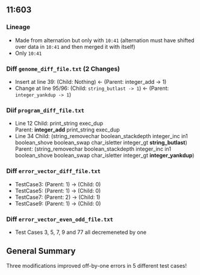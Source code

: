 ## 11:603
### Lineage
- Made from alternation but only with `10:41` 
 (alternation must have shifted over data in `10:41` and then merged it with itself)
- Only `10:41`

### Diff `genome_diff_file.txt` (2 Changes)
- Insert at line 39: (Child: Nothing) <- (Parent: integer_add -> 1) 
- Change at line 95/96: (Child: `string_butlast -> 1`) <- (Parent: `integer_yankdup -> 1`)

### Diif `program_diff_file.txt`
- Line 12 
Child: print_string exec_dup   
Parent:  **integer_add** print_string exec_dup  
- Line 34
Child: (string_removechar boolean_stackdepth integer_inc in1 boolean_shove boolean_swap char_isletter integer_gt **string_butlast**)  
Parent: (string_removechar boolean_stackdepth integer_inc in1 boolean_shove boolean_swap char_isletter integer_gt **integer_yankdup**)  

### Diff `error_vector_diff_file.txt`
- TestCase3: (Parent: 1) -> (Child: 0)
- TestCase5: (Parent: 1) -> (Child: 0)
- TestCase7: (Parent: 2) -> (Child: 1)
- TestCase9: (Parent: 1) -> (Child: 0)

### Diff `error_vector_even_odd_file.txt`
- Test Cases 3, 5, 7, 9 and 77 all decremeneted by one 

## General Summary
Three modifications improved off-by-one errors in 5 different test cases! 
